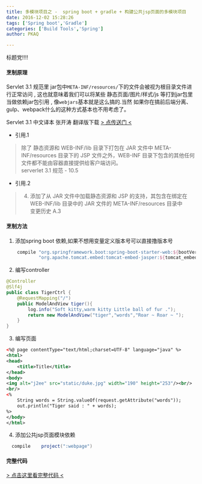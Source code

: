 ```yaml
---
title: 多模块项目之 -  spring boot + gradle + 构建公共jsp页面的多模块项目
date: 2016-12-02 15:28:26
tags: ['Spring boot','Gradle']
categories: ['Build Tools','Spring']
author: PKAQ

---
```


标题党!!!!

#### 烹制原理  
Servlet 3.1 规范里 jar包中`META-INF/resources/`下的文件会被视为根目录文件进行正常访问 , 这也就意味着我们可以将某些 静态页面/图片/样式/js 等打到jar包里当做依赖jar包引用 , 像`webjars`基本就是这么搞的.当然 如果你在搞前后端分离、gulp、webpack什么的这种方式基本也不用考虑了。   

Servlet 3.1 中文译本 张开涛 翻译版下载 [> 点传送门 <](http://jinnianshilongnian.iteye.com/blog/1912455)

<!-- more --> 

- 引用.1
>除了 静态资源和 WEB-INF/lib 目录下打包在 JAR 文件中 META-INF/resources 目录下的 JSP 文件之外，WEB-INF 目录下包含的其他任何文件都不能由容器直接提供给客户端访问。	  
> serverlet 3.1 规范 - 10.5   
    
- 引用.2
>4. 添加了从 JAR 文件中加载静态资源和 JSP 的支持，其包含在绑定在 WEB-INF/lib 目录中的 JAR 文件的 META-INF/resources 目录中   
>变更历史 A.3   


#### 烹制方法

1. 添加spring boot 依赖,如果不想用变量定义版本号可以直接撸版本号
```groovy
    compile "org.springframework.boot:spring-boot-starter-web:${bootVersion}",
            "org.apache.tomcat.embed:tomcat-embed-jasper:${tomcat_embed}"
```

2. 编写controller
```java
@Controller
@Slf4j
public class TigerCtrl {
    @RequestMapping("/")
    public ModelAndView tiger(){
        log.info("Soft kitty,warm kitty Little ball of fur .");
        return new ModelAndView("tiger","words","Roar ~ Roar ~ ");
    }
}
```

3. 编写页面
```xml
<%@ page contentType="text/html;charset=UTF-8" language="java" %>
<html>
<head>
    <title>Title</title>
</head>
<body>
<img alt="j2ee" src="static/duke.jpg" width="190" height="253"/><br/>
<br/>
<%
    String words = String.valueOf(request.getAttribute("words"));
    out.println("Tiger said : " + words);
%>
</body>
</html>
```

4. 添加公共jsp页面模块依赖
```groovy
  compile    project(":webpage")
```

#### 完整代码

[ > 点击这里看完整代码 < ](https://github.com/pkaq/GradleSide/tree/master/15-multi-project-springboot)
